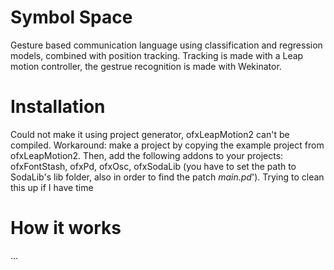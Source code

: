 # Symbol Space
Gesture based communication language using classification and regression models, combined with position tracking. Tracking is made with a Leap motion controller, the gestrue recognition is made with Wekinator. 

# Installation
Could not make it using project generator, ofxLeapMotion2 can't be compiled. Workaround: make a project by copying the example project from ofxLeapMotion2. Then, add the following addons to your projects: ofxFontStash, ofxPd, ofxOsc, ofxSodaLib (you have to set the path to SodaLib's lib folder, also in order to find the patch *main.pd*'). Trying to clean this up if I have time 

# How it works 
... 
